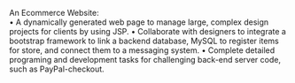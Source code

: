 An Ecommerce Website:													    
•	A dynamically generated web page to manage large, complex design projects for clients by using JSP.
•	Collaborate with designers to integrate a bootstrap framework to link a backend database, MySQL to register items for store, and connect them to a messaging system. 
•	Complete detailed programing and development tasks for challenging back-end server code, such as PayPal-checkout.

